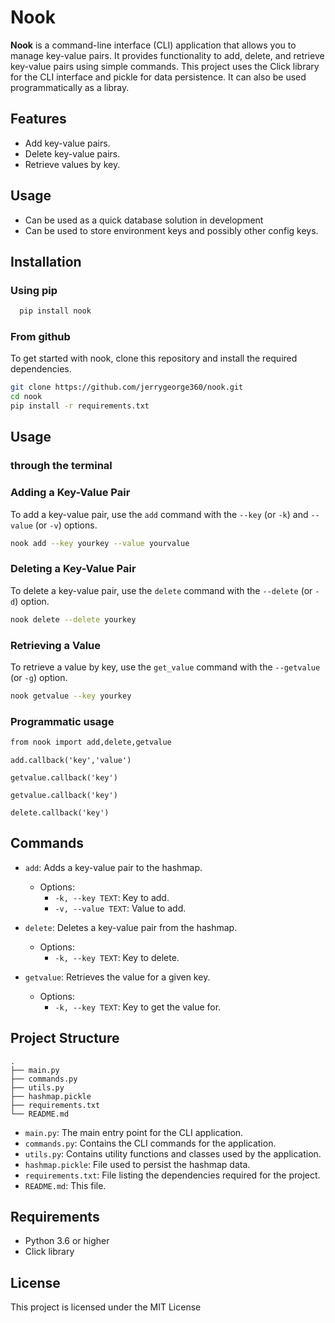 # Nook

**Nook** is a command-line interface (CLI) application that allows you to manage key-value pairs. It provides functionality to add, delete, and retrieve key-value pairs using simple commands. This project uses the Click library for the CLI interface and pickle for data persistence. It can also be used programmatically as a libray. 

## Features

- Add key-value pairs.
- Delete key-value pairs.
- Retrieve values by key.


## Usage

- Can be used as a quick database solution in development
- Can be used to store environment keys and possibly other config keys.
## Installation
### Using pip
```sh
  pip install nook
```
### From github
To get started with nook, clone this repository and install the required dependencies.

```sh
git clone https://github.com/jerrygeorge360/nook.git
cd nook
pip install -r requirements.txt
```

## Usage 
### through the terminal
### Adding a Key-Value Pair

To add a key-value pair, use the `add` command with the `--key` (or `-k`) and `--value` (or `-v`) options.

```sh
nook add --key yourkey --value yourvalue
```

### Deleting a Key-Value Pair

To delete a key-value pair, use the `delete` command with the `--delete` (or `-d`) option.

```sh
nook delete --delete yourkey
```

### Retrieving a Value

To retrieve a value by key, use the `get_value` command with the `--getvalue` (or `-g`) option.

```sh
nook getvalue --key yourkey
```

### Programmatic usage

``` sh
from nook import add,delete,getvalue
```
```
add.callback('key','value')
```

```
getvalue.callback('key')
```

```
getvalue.callback('key')
```

```
delete.callback('key')
```
## Commands

- `add`: Adds a key-value pair to the hashmap.
  - Options:
    - `-k, --key TEXT`: Key to add.
    - `-v, --value TEXT`: Value to add.

- `delete`: Deletes a key-value pair from the hashmap.
  - Options:
    - `-k, --key TEXT`: Key to delete.

- `getvalue`: Retrieves the value for a given key.
  - Options:
    - `-k, --key TEXT`: Key to get the value for.

## Project Structure

```
.
├── main.py
├── commands.py
├── utils.py
├── hashmap.pickle
├── requirements.txt
└── README.md
```

- `main.py`: The main entry point for the CLI application.
- `commands.py`: Contains the CLI commands for the application.
- `utils.py`: Contains utility functions and classes used by the application.
- `hashmap.pickle`: File used to persist the hashmap data.
- `requirements.txt`: File listing the dependencies required for the project.
- `README.md`: This file.

## Requirements

- Python 3.6 or higher
- Click library

## License

This project is licensed under the MIT License

